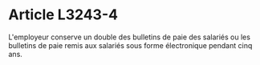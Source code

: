 # Article L3243-4

L'employeur conserve un double des bulletins de paie des salariés ou les bulletins de paie remis aux salariés sous forme électronique pendant cinq ans.